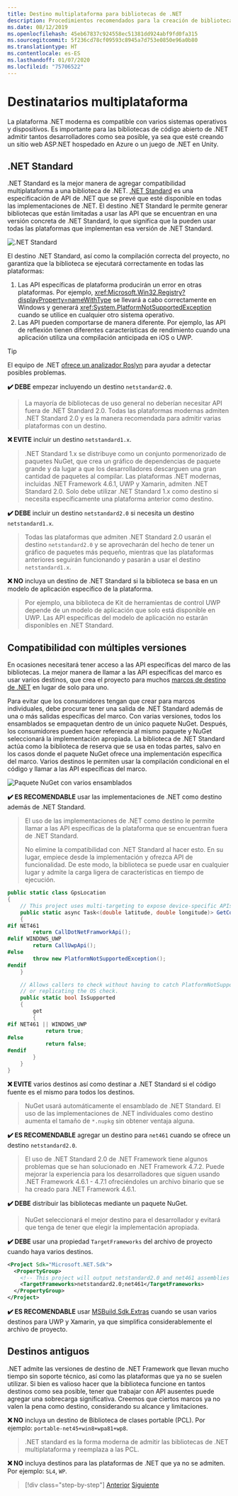 ```yaml
---
title: Destino multiplataforma para bibliotecas de .NET
description: Procedimientos recomendados para la creación de bibliotecas de .NET multiplataforma.
ms.date: 08/12/2019
ms.openlocfilehash: 45eb67837c924558ec51381dd924abf9fd0fa315
ms.sourcegitcommit: 5f236cd78cf09593c8945a7d753e0850e96a0b80
ms.translationtype: HT
ms.contentlocale: es-ES
ms.lasthandoff: 01/07/2020
ms.locfileid: "75706522"
---
```

# <a name="cross-platform-targeting"></a>Destinatarios multiplataforma

La plataforma .NET moderna es compatible con varios sistemas operativos y dispositivos. Es importante para las bibliotecas de código abierto de .NET admitir tantos desarrolladores como sea posible, ya sea que esté creando un sitio web ASP.NET hospedado en Azure o un juego de .NET en Unity.

## <a name="net-standard"></a>.NET Standard

.NET Standard es la mejor manera de agregar compatibilidad multiplataforma a una biblioteca de .NET. [.NET Standard](../net-standard.md) es una especificación de API de .NET que se prevé que esté disponible en todas las implementaciones de .NET. El destino .NET Standard le permite generar bibliotecas que están limitadas a usar las API que se encuentran en una versión concreta de .NET Standard, lo que significa que la pueden usar todas las plataformas que implementan esa versión de .NET Standard.

![.NET Standard](./media/cross-platform-targeting/platforms-netstandard.png ".NET Standard")

El destino .NET Standard, así como la compilación correcta del proyecto, no garantiza que la biblioteca se ejecutará correctamente en todas las plataformas:

1. Las API específicas de plataforma producirán un error en otras plataformas. Por ejemplo, <xref:Microsoft.Win32.Registry?displayProperty=nameWithType> se llevará a cabo correctamente en Windows y generará <xref:System.PlatformNotSupportedException> cuando se utilice en cualquier otro sistema operativo.
2. Las API pueden comportarse de manera diferente. Por ejemplo, las API de reflexión tienen diferentes características de rendimiento cuando una aplicación utiliza una compilación anticipada en iOS o UWP.

> [!TIP]
> El equipo de .NET [ofrece un analizador Roslyn](../analyzers/api-analyzer.md) para ayudar a detectar posibles problemas.

**✔️ DEBE** empezar incluyendo un destino `netstandard2.0`.

> La mayoría de bibliotecas de uso general no deberían necesitar API fuera de .NET Standard 2.0. Todas las plataformas modernas admiten .NET Standard 2.0 y es la manera recomendada para admitir varias plataformas con un destino.

**❌ EVITE** incluir un destino `netstandard1.x`.

> .NET Standard 1.x se distribuye como un conjunto pormenorizado de paquetes NuGet, que crea un gráfico de dependencias de paquete grande y da lugar a que los desarrolladores descarguen una gran cantidad de paquetes al compilar. Las plataformas .NET modernas, incluidas .NET Framework 4.6.1, UWP y Xamarin, admiten .NET Standard 2.0. Solo debe utilizar .NET Standard 1.x como destino si necesita específicamente una plataforma anterior como destino.

**✔️ DEBE** incluir un destino `netstandard2.0` si necesita un destino `netstandard1.x`.

> Todas las plataformas que admiten .NET Standard 2.0 usarán el destino `netstandard2.0` y se aprovecharán del hecho de tener un gráfico de paquetes más pequeño, mientras que las plataformas anteriores seguirán funcionando y pasarán a usar el destino `netstandard1.x`.

**❌ NO** incluya un destino de .NET Standard si la biblioteca se basa en un modelo de aplicación específico de la plataforma.

> Por ejemplo, una biblioteca de Kit de herramientas de control UWP depende de un modelo de aplicación que solo está disponible en UWP. Las API específicas del modelo de aplicación no estarán disponibles en .NET Standard.

## <a name="multi-targeting"></a>Compatibilidad con múltiples versiones

En ocasiones necesitará tener acceso a las API específicas del marco de las bibliotecas. La mejor manera de llamar a las API específicas del marco es usar varios destinos, que crea el proyecto para muchos [marcos de destino de .NET](../frameworks.md) en lugar de solo para uno.

Para evitar que los consumidores tengan que crear para marcos individuales, debe procurar tener una salida de .NET Standard además de una o más salidas específicas del marco. Con varias versiones, todos los ensamblados se empaquetan dentro de un único paquete NuGet. Después, los consumidores pueden hacer referencia al mismo paquete y NuGet seleccionará la implementación apropiada. La biblioteca de .NET Standard actúa como la biblioteca de reserva que se usa en todas partes, salvo en los casos donde el paquete NuGet ofrece una implementación específica del marco. Varios destinos le permiten usar la compilación condicional en el código y llamar a las API específicas del marco.

![Paquete NuGet con varios ensamblados](./media/cross-platform-targeting/nuget-package-multiple-assemblies.png "Paquete NuGet con varios ensamblados")

**✔️ ES RECOMENDABLE** usar las implementaciones de .NET como destino además de .NET Standard.

> El uso de las implementaciones de .NET como destino le permite llamar a las API específicas de la plataforma que se encuentran fuera de .NET Standard.
>
> No elimine la compatibilidad con .NET Standard al hacer esto. En su lugar, empiece desde la implementación y ofrezca API de funcionalidad. De este modo, la biblioteca se puede usar en cualquier lugar y admite la carga ligera de características en tiempo de ejecución.

```csharp
public static class GpsLocation
{
    // This project uses multi-targeting to expose device-specific APIs to .NET Standard.
    public static async Task<(double latitude, double longitude)> GetCoordinatesAsync()
    {
#if NET461
        return CallDotNetFramworkApi();
#elif WINDOWS_UWP
        return CallUwpApi();
#else
        throw new PlatformNotSupportedException();
#endif
    }

    // Allows callers to check without having to catch PlatformNotSupportedException
    // or replicating the OS check.
    public static bool IsSupported
    {
        get
        {
#if NET461 || WINDOWS_UWP
            return true;
#else
            return false;
#endif
        }
    }
}
```

**❌ EVITE** varios destinos así como destinar a .NET Standard si el código fuente es el mismo para todos los destinos.

> NuGet usará automáticamente el ensamblado de .NET Standard. El uso de las implementaciones de .NET individuales como destino aumenta el tamaño de `*.nupkg` sin obtener ventaja alguna.

**✔️ ES RECOMENDABLE** agregar un destino para `net461` cuando se ofrece un destino `netstandard2.0`.

> El uso de .NET Standard 2.0 de .NET Framework tiene algunos problemas que se han solucionado en .NET Framework 4.7.2. Puede mejorar la experiencia para los desarrolladores que siguen usando .NET Framework 4.6.1 - 4.7.1 ofreciéndoles un archivo binario que se ha creado para .NET Framework 4.6.1.

**✔️ DEBE** distribuir las bibliotecas mediante un paquete NuGet.

> NuGet seleccionará el mejor destino para el desarrollador y evitará que tenga de tener que elegir la implementación apropiada.

**✔️ DEBE** usar una propiedad `TargetFrameworks` del archivo de proyecto cuando haya varios destinos.

```xml
<Project Sdk="Microsoft.NET.Sdk">
  <PropertyGroup>
    <!-- This project will output netstandard2.0 and net461 assemblies -->
    <TargetFrameworks>netstandard2.0;net461</TargetFrameworks>
  </PropertyGroup>
</Project>
```

**✔️ ES RECOMENDABLE** usar [MSBuild.Sdk.Extras](https://github.com/onovotny/MSBuildSdkExtras) cuando se usan varios destinos para UWP y Xamarin, ya que simplifica considerablemente el archivo de proyecto.

## <a name="older-targets"></a>Destinos antiguos

.NET admite las versiones de destino de .NET Framework que llevan mucho tiempo sin soporte técnico, así como las plataformas que ya no se suelen utilizar. Si bien es valioso hacer que la biblioteca funcione en tantos destinos como sea posible, tener que trabajar con API ausentes puede agregar una sobrecarga significativa. Creemos que ciertos marcos ya no valen la pena como destino, considerando su alcance y limitaciones.

**❌ NO** incluya un destino de Biblioteca de clases portable (PCL). Por ejemplo: `portable-net45+win8+wpa81+wp8`.

> .NET standard es la forma moderna de admitir las bibliotecas de .NET multiplataforma y reemplaza a las PCL.

**❌ NO** incluya destinos para las plataformas de .NET que ya no se admiten. Por ejemplo: `SL4`, `WP`.

>[!div class="step-by-step"]
>[Anterior](get-started.md)
>[Siguiente](strong-naming.md)
